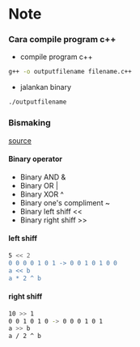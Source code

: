 # Note

### Cara compile program c++

- compile program c++

```bash
g++ -o outputfilename filename.c++
``` 

- jalankan binary

```bash
./outputfilename
```

### Bismaking

[source](https://en.wikipedia.org/wiki/Bit_numbering#:~:text=In%20computing%2C%20the%20least%20significant,place%20of%20the%20binary%20integer.)

#### Binary operator
 - Binary AND &
 - Binary OR |
 - Binary XOR ^
 - Binary one's compliment ~ 
 - Binary left shiff <<  
 - Binary right shiff >> 

#### left shiff
 ```bash
5 << 2
0 0 0 0 1 0 1 -> 0 0 1 0 1 0 0
a << b
a * 2 ^ b
 ``` 

#### right shiff
 ```bash
10 >> 1
0 0 1 0 1 0 -> 0 0 0 1 0 1 
a >> b
a / 2 ^ b
 ``` 
